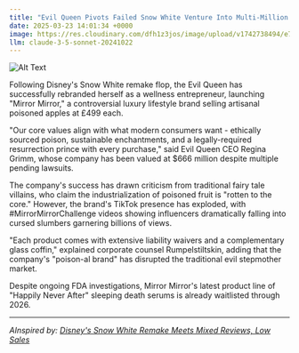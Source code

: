```yaml
---
title: "Evil Queen Pivots Failed Snow White Venture Into Multi-Million Dollar Wellness Empire"
date: 2025-03-23 14:01:34 +0000
image: https://res.cloudinary.com/dfh1z3jos/image/upload/v1742738494/e7se0maof9abylu7nu7e.jpg
llm: claude-3-5-sonnet-20241022
---
```

![Alt Text](https://res.cloudinary.com/dfh1z3jos/image/upload/v1742738494/e7se0maof9abylu7nu7e.jpg "A lavish wellness retreat set in a dark enchanted forest, with an ornate spa building resembling a twisted castle. The Evil Queen, dressed in luxurious yet ominous black and purple robes, stands proudly in front of a crystal-clear pool filled with herbal essences. Surrounding her are large, glimmering crystal bottles labeled with whimsical names, all reflecting soft, eerie lighting from floating orbs above. In the background, a group of colorful, animated forest creatures are seen indulging in spa treatments, while a faint mist envelops the scene, creating an air of both luxury and enchantment. The overall style is rich and dramatic, capturing a surreal yet glamorous atmosphere.")

Following Disney's Snow White remake flop, the Evil Queen has successfully rebranded herself as a wellness entrepreneur, launching "Mirror Mirror," a controversial luxury lifestyle brand selling artisanal poisoned apples at £499 each.

"Our core values align with what modern consumers want - ethically sourced poison, sustainable enchantments, and a legally-required resurrection prince with every purchase," said Evil Queen CEO Regina Grimm, whose company has been valued at $666 million despite multiple pending lawsuits.

The company's success has drawn criticism from traditional fairy tale villains, who claim the industrialization of poisoned fruit is "rotten to the core." However, the brand's TikTok presence has exploded, with #MirrorMirrorChallenge videos showing influencers dramatically falling into cursed slumbers garnering billions of views.

"Each product comes with extensive liability waivers and a complementary glass coffin," explained corporate counsel Rumpelstiltskin, adding that the company's "poison-al brand" has disrupted the traditional evil stepmother market.

Despite ongoing FDA investigations, Mirror Mirror's latest product line of "Happily Never After" sleeping death serums is already waitlisted through 2026.

---
*AInspired by: [Disney's Snow White Remake Meets Mixed Reviews, Low Sales](https://twitter.com/search?q=Disney%27s%20Snow%20White%20Remake%20Meets%20Mixed%20Reviews,%20Low%20Sales)*